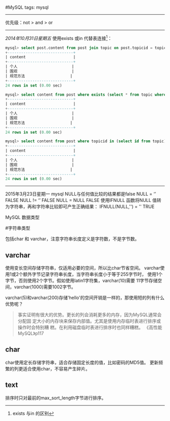 #MySQL
tags: mysql

---
优先级：not > and > or

---
*2014年10月31日星期五*
使用exists 或in 代替表连接[^f1]：
```sql
mysql> select post.content from post join topic on post.topicid = topic.id;
+-----------------------------+
| content                     |
+-----------------------------+
| 个人                        |
| 围观                        |
| 规范方法                    |
+-----------------------------+
24 rows in set (0.00 sec)

mysql> select content from post where exists (select * from topic where topic.id=post.topicid);
+-----------------------------+
| content                     |
+-----------------------------+
| 个人                        |
| 围观                        |
| 规范方法                    |
+-----------------------------+
24 rows in set (0.00 sec)

mysql> select content from post where topicid in (select id from topic);
+-----------------------------+
| content                     |
+-----------------------------+
| 个人                        |
| 围观                        |
| 规范方法                    |
+-----------------------------+
24 rows in set (0.00 sec)
```
---
2015年3月23日星期一
mysql NULL与任何值比较的结果都是false
NULL = ‘’ FALSE
NULL != ‘’ FALSE
NULL = NULL FALSE
使用IFNULL 函数将NULL 值转为字符串，再和字符串比较即可产生正确结果：
IFNULL(NULL,'') = ''	TRUE


[^f1]: exists 与in 的区别

MySQL 数据类型

#字符串类型

包括char 和 varchar，注意字符串长度定义是字符数，不是字节数。

## varchar

使用变长空间存储字符串，仅适用必要的空间，所以比char节省空间。
varchar使用1或2个额外字节记录字符串长度，当字符串长度小于等于255字节时，
使用1个字节，否则使用2个字节。假如使用latin1字符集，varchar(10)需要
11字节存储空间，varchar(1000)需要1002字节。

varchar(5)和varchar(200)存储'hello'的空间开销是一样的，那使用短的列有什么优势呢？
> 事实证明有很大的优势。更长的列会消耗更多的内存，因为MySQL通常会分配固
定大小的内存块来保存内部值。尤其是使用内存临时表进行排序或操作时会特别糟
糕。在利用磁盘临时表进行排序时也同样糟糕。
《高性能MySQL》p117


## char

char使用定长存储字符串，适合存储固定长度的值，比如密码的MD5值。
更新频繁的列更适合使用char，不容易产生碎片。

## text

排序时只对最前的max_sort_length字节进行排序。
